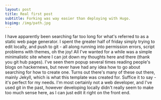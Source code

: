 ```yaml
---
layout: post
title: Real first post  
subtitle: Forking was way easier than deploying with Hugo.
bigimg: /img/path.jpg
---
```


I have apparently been searching far too long for what's referred to as a static web page generator.  I spent the greater half of friday simply trying to edit locally, and push to git - all along running into permission errors, script problems with themes, oh the joy!  All I've wanted for a while was a simple minimalistic site where I can jot down my thoughts here and there (thank you git hub pages). I've seen them popup several times reading people's blogs on hackernews, but never have had any idea how to go about searching for how to create one.  Turns out there's many of these out there, mainly Jekyll, which is what this template was created for.  Suffice it to say - it's perfect for my needs.  I'm most certainly not a web developer, and I've used git in the past, however developing locally didn't really seem to make too much sense here, as I can just edit it right on the front end.
